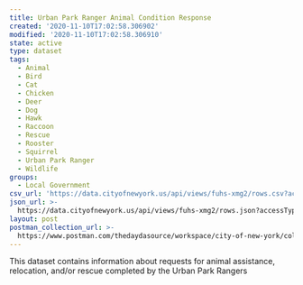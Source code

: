 ```yaml
---
title: Urban Park Ranger Animal Condition Response
created: '2020-11-10T17:02:58.306902'
modified: '2020-11-10T17:02:58.306910'
state: active
type: dataset
tags:
  - Animal
  - Bird
  - Cat
  - Chicken
  - Deer
  - Dog
  - Hawk
  - Raccoon
  - Rescue
  - Rooster
  - Squirrel
  - Urban Park Ranger
  - Wildlife
groups:
  - Local Government
csv_url: 'https://data.cityofnewyork.us/api/views/fuhs-xmg2/rows.csv?accessType=DOWNLOAD'
json_url: >-
  https://data.cityofnewyork.us/api/views/fuhs-xmg2/rows.json?accessType=DOWNLOAD
layout: post
postman_collection_url: >-
  https://www.postman.com/thedaydasource/workspace/city-of-new-york/collection/15909983-53a5f84b-d1e2-40f9-885a-4fab649e4ac9
---
```

This dataset contains information about requests for animal assistance, relocation, and/or rescue completed by the Urban Park Rangers
